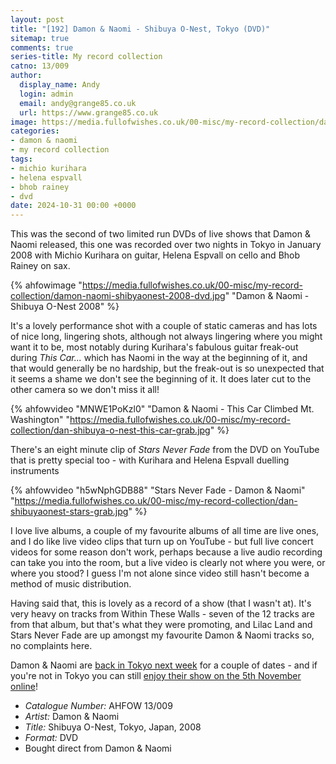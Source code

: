 ```yaml
---
layout: post
title: "[192] Damon & Naomi - Shibuya O-Nest, Tokyo (DVD)"
sitemap: true
comments: true
series-title: My record collection
catno: 13/009
author:
  display_name: Andy
  login: admin
  email: andy@grange85.co.uk
  url: https://www.grange85.co.uk
image: https://media.fullofwishes.co.uk/00-misc/my-record-collection/damon-naomi-shibyaonest-2008-dvd.jpg
categories:
- damon & naomi
- my record collection
tags:
- michio kurihara
- helena espvall
- bhob rainey
- dvd
date: 2024-10-31 00:00 +0000
---
```

This was the second of two limited run DVDs of live shows that Damon & Naomi released, this one was recorded over two nights in Tokyo in January 2008 with Michio Kurihara on guitar, Helena Espvall on cello and Bhob Rainey on sax.

{% ahfowimage "https://media.fullofwishes.co.uk/00-misc/my-record-collection/damon-naomi-shibyaonest-2008-dvd.jpg" "Damon & Naomi - Shibuya O-Nest 2008" %}

It's a lovely performance shot with a couple of static cameras and has lots of nice long, lingering shots, although not always lingering where you might want it to be, most notably during Kurihara's fabulous guitar freak-out during _This Car..._ which has Naomi in the way at the beginning of it, and that would generally be no hardship, but the freak-out is so unexpected that it seems a shame we don't see the beginning of it. It does later cut to the other camera so we don't miss it all!

{% ahfowvideo "MNWE1PoKzl0" "Damon & Naomi - This Car Climbed Mt. Washington" "https://media.fullofwishes.co.uk/00-misc/my-record-collection/dan-shibuya-o-nest-this-car-grab.jpg" %}

There's an eight minute clip of _Stars Never Fade_ from the DVD on YouTube that is pretty special too - with Kurihara and Helena Espvall duelling instruments

{% ahfowvideo "h5wNphGDB88" "Stars Never Fade - Damon & Naomi" "https://media.fullofwishes.co.uk/00-misc/my-record-collection/dan-shibuyaonest-stars-grab.jpg" %}

I love live albums, a couple of my favourite albums of all time are live ones, and I do like live video clips that turn up on YouTube - but full live concert videos for some reason don't work, perhaps because a live audio recording can take you into the room, but a live video is clearly not where you were, or where you stood? I guess I'm not alone since video still hasn't become a method of music distribution.

Having said that, this is lovely as a record of a show (that I wasn't at). It's very heavy on tracks from Within These Walls - seven of the 12 tracks are from that album, but that's what they were promoting, and Lilac Land and Stars Never Fade are up amongst my favourite Damon & Naomi tracks so, no complaints here.

Damon & Naomi are [back in Tokyo next week](/2024/10/22/damon-naomi-japanese-dates-in-november/) for a couple of dates - and if you're not in Tokyo you can still [enjoy their show on the 5th November online](/2024/10/28/damon-naomi-s-upcoming-tokyo-date-to-be-live-streamed/)!


 - *Catalogue Number:* AHFOW 13/009
 - *Artist:* Damon & Naomi
 - *Title:* Shibuya O-Nest, Tokyo, Japan, 2008
 - *Format:* DVD
 - Bought direct from Damon & Naomi

